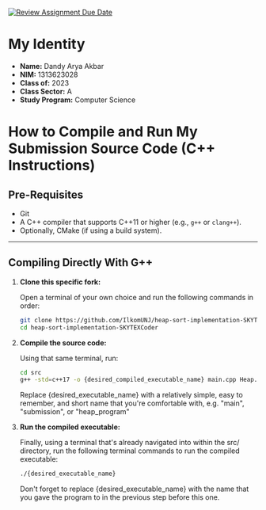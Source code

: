 [![Review Assignment Due Date](https://classroom.github.com/assets/deadline-readme-button-22041afd0340ce965d47ae6ef1cefeee28c7c493a6346c4f15d667ab976d596c.svg)](https://classroom.github.com/a/NqT6D9pg)

# My Identity

- **Name:** Dandy Arya Akbar
- **NIM:** 1313623028
- **Class of:** 2023
- **Class Sector:** A
- **Study Program:** Computer Science

# How to Compile and Run My Submission Source Code (C++ Instructions)

## Pre-Requisites

- Git
- A C++ compiler that supports C++11 or higher (e.g., `g++` or `clang++`).
- Optionally, CMake (if using a build system).

-------------------------------------------------------------------------------------------------------------

## **Compiling Directly With G++**

1. **Clone this specific fork:**

    Open a terminal of your own choice and run the following commands in order:

    ```bash
    git clone https://github.com/IlkomUNJ/heap-sort-implementation-SKYTEXCoder.git
    cd heap-sort-implementation-SKYTEXCoder
    ```

2. **Compile the source code:**

    Using that same terminal, run:

    ```bash
    cd src
    g++ -std=c++17 -o {desired_compiled_executable_name} main.cpp Heap.cpp
    ```

    Replace {desired_executable_name} with a relatively simple, easy to remember, and short name that you're comfortable with, e.g. "main", "submission", or "heap_program"

3. **Run the compiled executable:**

    Finally, using a terminal that's already navigated into within the src/ directory, run the following terminal commands to run the compiled executable:

    ```bash
    ./{desired_executable_name}
    ```

    Don't forget to replace {desired_executable_name} with the name that you gave the program to in the previous step before this one.
